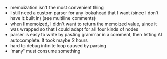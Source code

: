 - memoization isn't the most convenient thing
- I still need a custom parser for any lookahead that I want (since I don't have it built in) (see multiline comments)
- when I memoized, I didn't want to return the memoized value, since it was wrapped so that I could adapt for all four kinds of nodes
- parser is easy to write by pasting grammar in a comment, then letting AI autocomplete. It took maybe 2 hours
- hard to debug infinite loop caused by parsing
- 'many' must consume something
